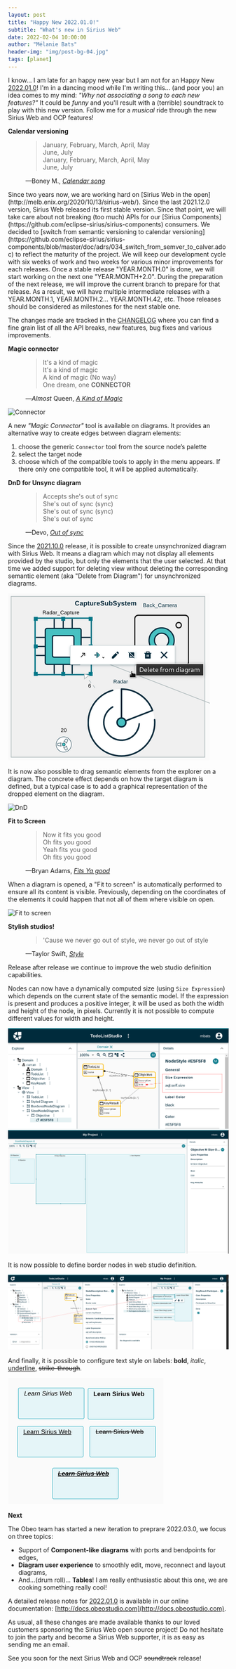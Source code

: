 ```yaml
---
layout: post
title: "Happy New 2022.01.0!"
subtitle: "What's new in Sirius Web"
date: 2022-02-04 10:00:00
author: "Mélanie Bats"
header-img: "img/post-bg-04.jpg"
tags: [planet]
---
```


I know... I am late for an happy new year but I am not for an Happy New [2022.01.0](https://docs.obeostudio.com/#_version_2022_01_0)!
I'm in a dancing mood while I'm writing this... (and poor you) an idea comes to my mind: _"Why not associating a song to each new features?"_
It could be _funny_ and you'll result with a (terrible) soundtrack to play with this new version.
Follow me for a _musical_ ride through the new Sirius Web and OCP features!

**Calendar versioning**

<figure>
<blockquote cite="https://youtu.be/EIbuf0iZKq8">
January, February, March, April, May<br/>
June, July<br/>
January, February, March, April, May<br/>
June, July
</blockquote>
<figcaption>—Boney M., <cite><a href="https://youtu.be/EIbuf0iZKq8">Calendar song</a></cite></figcaption>
</figure>
Since two years now, we are working hard on [Sirius Web in the open](http://melb.enix.org/2020/10/13/sirius-web/). Since the last 2021.12.0 version, Sirius Web released its first stable version. Since that point, we will take care about not breaking (too much) APIs for our [Sirius Components](https://github.com/eclipse-sirius/sirius-components) consumers. We decided to [switch from semantic versioning to calendar versioning](https://github.com/eclipse-sirius/sirius-components/blob/master/doc/adrs/034_switch_from_semver_to_calver.adoc) to reflect the maturity of the project.
We will keep our development cycle with six weeks of work and two weeks for various minor improvements for each releases.
Once a stable release "YEAR.MONTH.0" is done, we will start working on the next one "YEAR.MONTH+2.0". During the preparation of the next release, we will improve the current branch to prepare for that release. As a result, we will have multiple intermediate releases with a YEAR.MONTH.1, YEAR.MONTH.2... YEAR.MONTH.42, etc. Those releases should be considered as milestones for the next stable one.

The changes made are tracked in the [CHANGELOG](https://github.com/eclipse-sirius/sirius-components/blob/master/CHANGELOG.adoc) where you can find a fine grain list of all the API breaks, new features, bug fixes and various improvements.

**Magic connector**

<figure>
<blockquote cite="https://www.youtube.com/watch?v=0p_1QSUsbsM">
It's a kind of magic<br/>
It's a kind of magic<br/>
A kind of magic (No way)<br/>
One dream, one <b>CONNECTOR</b><br/>
</blockquote>
<figcaption>—<i>Almost</i> Queen, <cite><a href="https://www.youtube.com/watch?v=0p_1QSUsbsM">A Kind of Magic</a></cite></figcaption>
</figure>

![Connector](https://docs.obeostudio.com/2022.01.0/img/MagicConnector.gif)

A new _"Magic Connector"_ tool is available on diagrams. It provides an alternative way to create edges between diagram elements:

1. choose the generic `Connector` tool from the source node’s palette
2. select the target node
3. choose which of the compatible tools to apply in the menu appears. If there only one compatible tool, it will be applied automatically.

**DnD for Unsync diagram**

<figure>
<blockquote cite="https://youtu.be/ALanRqbNSvI?t=895">
Accepts she's out of sync<br/>
She's out of sync (sync)<br/>
She's out of sync (sync)<br/>
She's out of sync<br/>
</blockquote>
<figcaption>—Devo, <cite><a href="https://youtu.be/ALanRqbNSvI?t=895">Out of sync</a></cite></figcaption>
</figure>

Since the [2021.10.0](https://docs.obeostudio.com/#_version_2021_10_0) release, it is possible to create unsynchronized diagram with Sirius Web. It means a diagram which may not display all elements provided by the studio, but only the elements that the user selected.
At that time we added support for deleting view without deleting the corresponding semantic element (aka "Delete from Diagram") for unsynchronized diagrams.

![image](/img/2022.01.0/deletefromdiagram.png)

It is now also possible to drag semantic elements from the explorer on a diagram. The concrete effect depends on how the target diagram is defined, but a typical case is to add a graphical representation of the dropped element on the diagram.

![DnD](https://docs.obeostudio.com/2022.01.0/img/DropFromExplorer.gif)

**Fit to Screen**

<figure>
<blockquote cite="https://youtu.be/PzilYDj2b9k">
Now it fits you good<br/>
Oh fits you good<br/>
Yeah fits you good<br/>
Oh fits you good<br/>
</blockquote>
<figcaption>—Bryan Adams, <cite><a href="https://youtu.be/PzilYDj2b9k">Fits Ya good</a></cite></figcaption>
</figure>

When a diagram is opened, a "Fit to screen" is automatically performed to ensure all its content is visible. Previously, depending on the coordinates of the elements it could happen that not all of them where visible on open.

![Fit to screen](https://docs.obeostudio.com/2022.01.0/img/FitToScreenOnOpen.gif)

**Stylish studios!**

<figure>
<blockquote cite="https://youtu.be/-CmadmM5cOk">
'Cause we never go out of style,
we never go out of style
</blockquote>
<figcaption>—Taylor Swift, <cite><a href="https://youtu.be/-CmadmM5cOk">Style</a></cite></figcaption>
</figure>

Release after release we continue to improve the web studio definition capabilities.

Nodes can now have a dynamically computed size (using `Size Expression`) which depends on the current state of the semantic model. If the expression is present and produces a positive integer, it will be used as both the width and height of the node, in pixels. Currently it is not possible to compute different values for width and height.

![image](/img/2022.01.0/sizenodedef.png)
![image](/img/2022.01.0/sizenode.png)

It is now possible to define border nodes in web studio definition.

![image](/img/2022.01.0/bordernode.png)

And finally, it is possible to configure text style on labels: **bold**, _italic_, <u>underline</u>, ~~strike-through~~.

![image](/img/2022.01.0/style.png)

**Next**

The Obeo team has started a new iteration to preprare 2022.03.0, we focus on three topics:

- Support of **Component-like diagrams** with ports and bendpoints for edges,
- **Diagram user experience** to smoothly edit, move, reconnect and layout diagrams,
- And...(drum roll)... **Tables**! I am really enthusiastic about this one, we are cooking something really cool!

A detailed release notes for [2022.01.0](https://docs.obeostudio.com/#_version_2022_01_0) is available in our online documentation: [http://docs.obeostudio.com](http://docs.obeostudio.com).

As usual, all these changes are made available thanks to our loved customers sponsoring the Sirius Web open source project! Do not hesitate to join the party and become a Sirius Web supporter, it is as easy as sending me an email.

See you soon for the next Sirius Web and OCP ~~soundtrack~~ release!